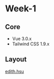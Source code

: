 # Week-1

## Core

- Vue 3.0.x
- Tailwind CSS 1.9.x

## Layout

[edith.hsu](https://challenge.thef2e.com/user/1600?schedule=2507#works-2507)
